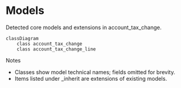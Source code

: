 # Models

Detected core models and extensions in account_tax_change.

```mermaid
classDiagram
    class account_tax_change
    class account_tax_change_line
```

Notes
- Classes show model technical names; fields omitted for brevity.
- Items listed under _inherit are extensions of existing models.
